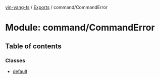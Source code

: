 [yin-yang-ts](../README.md) / [Exports](../modules.md) / command/CommandError

# Module: command/CommandError

## Table of contents

### Classes

- [default](../classes/command_commanderror.default.md)
